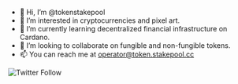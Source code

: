 - 👋 Hi, I’m @tokenstakepool
- 👀 I’m interested in cryptocurrencies and pixel art.
- 🌱 I’m currently learning decentralized financial infrastructure on Cardano.
- 💞️ I’m looking to collaborate on fungible and non-fungible tokens.
- 📫 You can reach me at operator@token.stakepool.cc

![Twitter Follow](https://img.shields.io/twitter/follow/token_stakepool?style=social)


<!---
tokenstakepool/tokenstakepool is a ✨ special ✨ repository because its `README.md` (this file) appears on your GitHub profile.
You can click the Preview link to take a look at your changes.
--->
